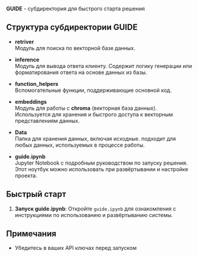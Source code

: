 




 **GUIDE** - субдиректория для быстрого старта решения

## Структура субдиректории GUIDE

- **retriver**  
  Модуль для поиска по векторной базе данных.

- **inference**  
  Модуль для вывода ответа клиенту. Содержит логику генерации или форматирования ответа на основе данных из базы.

- **function_helpers**  
  Вспомогательные функции, поддерживающие основной код.
- **embeddings**  
  Модуль для работы с **chroma** (векторная база данных). Используется для хранения и быстрого доступа к векторным представлениям данных.

- **Data**  
  Папка для хранения данных, включая исходные. подходит для любых данных, используемых в процессе работы.

- **guide.ipynb**  
  Jupyter Notebook с подробным руководством по запуску решения. Этот ноутбук можно использовать при развёртывании и настройке проекта.

## Быстрый старт
1. **Запуск guide.ipynb**:
    Откройте `guide.ipynb` для ознакомления с инструкциями по использованию и развёртыванию системы.

## Примечания
- Убедитесь в ваших API ключах перед запуском
